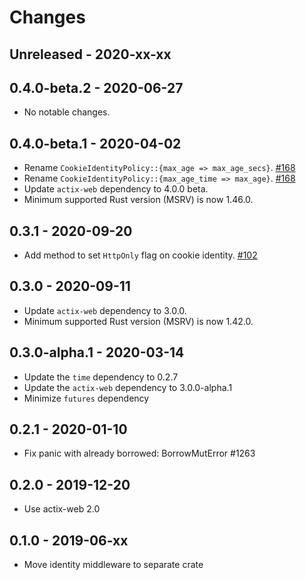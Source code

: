 # Changes

## Unreleased - 2020-xx-xx


## 0.4.0-beta.2 - 2020-06-27
* No notable changes.


## 0.4.0-beta.1 - 2020-04-02
* Rename `CookieIdentityPolicy::{max_age => max_age_secs}`. [#168]
* Rename `CookieIdentityPolicy::{max_age_time => max_age}`. [#168]
* Update `actix-web` dependency to 4.0.0 beta.
* Minimum supported Rust version (MSRV) is now 1.46.0.

[#168]: https://github.com/actix/actix-extras/pull/168


## 0.3.1 - 2020-09-20
* Add method to set `HttpOnly` flag on cookie identity. [#102]

[#102]: https://github.com/actix/actix-extras/pull/102


## 0.3.0 - 2020-09-11
* Update `actix-web` dependency to 3.0.0.
* Minimum supported Rust version (MSRV) is now 1.42.0.


## 0.3.0-alpha.1 - 2020-03-14
* Update the `time` dependency to 0.2.7
* Update the `actix-web` dependency to 3.0.0-alpha.1
* Minimize `futures` dependency


## 0.2.1 - 2020-01-10
* Fix panic with already borrowed: BorrowMutError #1263


## 0.2.0 - 2019-12-20
* Use actix-web 2.0


## 0.1.0 - 2019-06-xx
* Move identity middleware to separate crate


<!-- PR Links -->

[#102]: https://github.com/actix/actix-extras/pull/102
